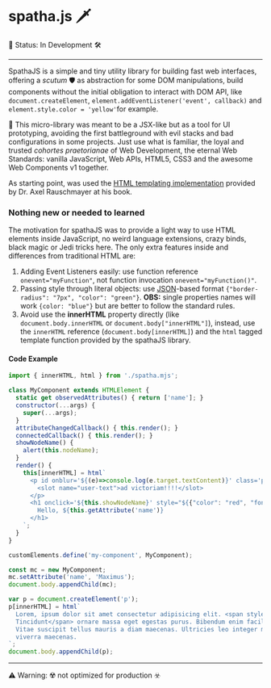 # spatha.js 🗡

🚧 Status: In Development 🛠️
***
SpathaJS is a simple and tiny utility library for building fast web interfaces, offering a _scutum_ 🛡 as abstraction for some DOM manipulations, build components without the initial obligation to interact with DOM API, like `document.createElement`, `element.addEventListener('event', callback)` and `element.style.color = 'yellow'`for example.

🔧 This micro-library was meant to be a JSX-like but as a tool for UI prototyping, avoiding the first battleground with evil stacks and bad configurations in some projects. Just use what is familiar, the loyal and trusted _cohortes praetorianae_ of Web Development, the eternal Web Standards: vanilla JavaScript, Web APIs, HTML5, CSS3 and the awesome Web Components v1 together.

As starting point, was used the [HTML templating implementation](http://exploringjs.com/es6/ch_template-literals.html#sec_html-tag-function-implementation) provided by Dr. Axel Rauschmayer at his book.

### Nothing new or needed to learned
The motivation for spathaJS was to provide a light way to use HTML elements inside JavaScript, no weird language extensions, crazy binds, black magic or Jedi tricks here. The only extra features inside and differences from traditional HTML are:

1. Adding Event Listeners easily: use function reference `onevent="myFunction"`, not function invocation `onevent="myFunction()"`.
2. Passing style through literal objects: use [JSON](https://www.json.org/)-based format `{"border-radius": "7px", "color": "green"}`. **OBS:** single properties names will work `{color: "blue"}` but are better to follow the standard rules.
3. Avoid use the **innerHTML** property directly (like `document.body.innerHTML` or `document.body["innerHTML"]`), instead, use the `innerHTML` reference (`document.body[innerHTML]`) and the  `html` tagged template function provided by the spathaJS library.

#### Code Example

```javascript
import { innerHTML, html } from './spatha.mjs';

class MyComponent extends HTMLElement {
  static get observedAttributes() { return ['name']; }
  constructor(...args) {
    super(...args);
  }
  attributeChangedCallback() { this.render(); }
  connectedCallback() { this.render(); }
  showNodeName() {
    alert(this.nodeName);
  }
  render() {
    this[innerHTML] = html`
      <p id onblur='${(e)=>console.log(e.target.textContent)}' class='par' contenteditable>
        <slot name="user-text">ad victoriam!!!!</slot>
      </p>
      <h1 onclick='${this.showNodeName}' style="${{"color": "red", "font-size": "5em"}}">
        Hello, ${this.getAttribute('name')}
      </h1>
    `;
  }
}

customElements.define('my-component', MyComponent);

const mc = new MyComponent;
mc.setAttribute('name', 'Maximus');
document.body.appendChild(mc);

var p = document.createElement('p');
p[innerHTML] = html`
  Lorem, ipsum dolor sit amet consectetur adipisicing elit. <span style="${{"color": "green"}}">
  Tincidunt</span> ornare massa eget egestas purus. Bibendum enim facilisis gravida neque convallis a. 
  Vitae suscipit tellus mauris a diam maecenas. Ultricies leo integer malesuada nunc vel risus commodo 
  viverra maecenas.
`;
document.body.appendChild(p);

```

---

⚠️ Warning: ☢️ not optimized for production ☣️
